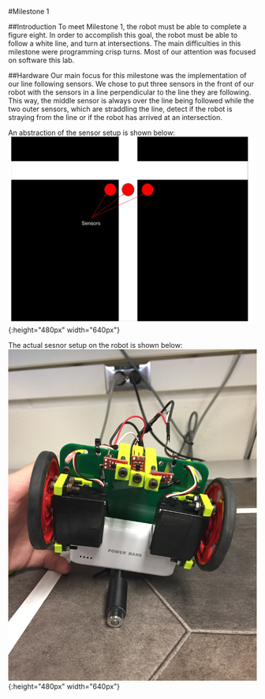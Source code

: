 #Milestone 1

##Introduction
To meet Milestone 1, the robot must be able to complete a figure eight. In order to accomplish this goal, the robot must be able to follow a white line, and turn at intersections. The main difficulties in this milestone were programming crisp turns. Most of our attention was focused on software this lab.

##Hardware
Our main focus for this milestone was the implementation of our line following sensors. We chose to put three sensors in the front of our robot with the sensors in a line perpendicular to the line they are following. This way, the middle sensor is always over the line being followed while the two outer sensors, which are straddling the line, detect if the robot is straying from the line or if the robot has arrived at an intersection.

An abstraction of the sensor setup is shown below:
![](images/milestone1images/sensor_diagram.jpg){:height="480px" width="640px"}

The actual sesnor setup on the robot is shown below: 
![](images/milestone1images/sensor_on_robot.jpg){:height="480px" width="640px"}